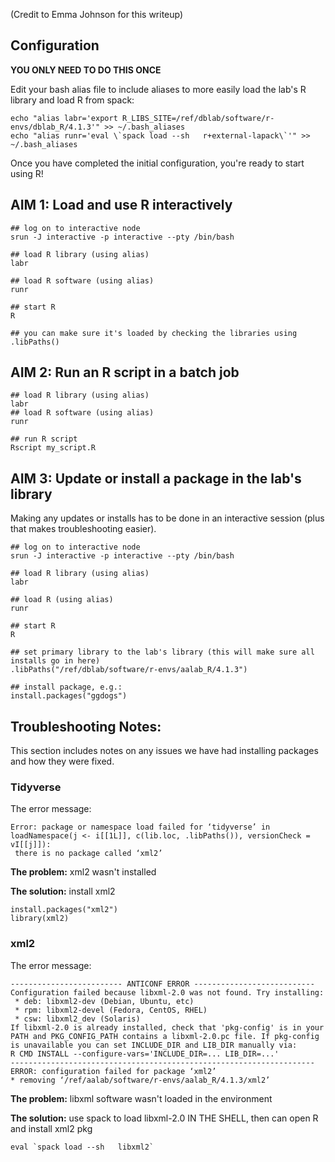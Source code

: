 (Credit to Emma Johnson for this writeup)
## Configuration

**YOU ONLY NEED TO DO THIS ONCE**

Edit your bash alias file to include aliases to more easily load the lab's R library and load R from spack:

```
echo "alias labr='export R_LIBS_SITE=/ref/dblab/software/r-envs/dblab_R/4.1.3'" >> ~/.bash_aliases
echo "alias runr='eval \`spack load --sh   r+external-lapack\`'" >> ~/.bash_aliases

```

Once you have completed the initial configuration, you're ready to start using R!

## AIM 1: Load and use R interactively
```
## log on to interactive node
srun -J interactive -p interactive --pty /bin/bash

## load R library (using alias)
labr

## load R software (using alias)
runr

## start R
R

## you can make sure it's loaded by checking the libraries using
.libPaths()
```

## AIM 2: Run an R script in a batch job
```
## load R library (using alias)
labr
## load R software (using alias)
runr

## run R script
Rscript my_script.R
```

## AIM 3: Update or install a package in the lab's library

Making any updates or installs has to be done in an interactive session (plus that makes troubleshooting easier). 

```
## log on to interactive node
srun -J interactive -p interactive --pty /bin/bash

## load R library (using alias)
labr

## load R (using alias)
runr

## start R
R

## set primary library to the lab's library (this will make sure all installs go in here)
.libPaths("/ref/dblab/software/r-envs/aalab_R/4.1.3")

## install package, e.g.:
install.packages("ggdogs")
```


## Troubleshooting Notes:

This section includes notes on any issues we have had installing packages and how they were fixed.

### Tidyverse

The error message: 

```
Error: package or namespace load failed for ‘tidyverse’ in loadNamespace(j <- i[[1L]], c(lib.loc, .libPaths()), versionCheck = vI[[j]]):
 there is no package called ‘xml2’
```

**The problem:** xml2 wasn't installed

**The solution:** install xml2
```
install.packages("xml2")
library(xml2)
```

### xml2

The error message: 

```
------------------------- ANTICONF ERROR ---------------------------
Configuration failed because libxml-2.0 was not found. Try installing:
 * deb: libxml2-dev (Debian, Ubuntu, etc)
 * rpm: libxml2-devel (Fedora, CentOS, RHEL)
 * csw: libxml2_dev (Solaris)
If libxml-2.0 is already installed, check that 'pkg-config' is in your
PATH and PKG_CONFIG_PATH contains a libxml-2.0.pc file. If pkg-config
is unavailable you can set INCLUDE_DIR and LIB_DIR manually via:
R CMD INSTALL --configure-vars='INCLUDE_DIR=... LIB_DIR=...'
--------------------------------------------------------------------
ERROR: configuration failed for package ‘xml2’
* removing ‘/ref/aalab/software/r-envs/aalab_R/4.1.3/xml2’
```

**The problem:** libxml software wasn't loaded in the environment

**The solution:** use spack to load libxml-2.0 IN THE SHELL, then can open R and install xml2 pkg
```
eval `spack load --sh   libxml2`
```

